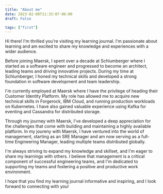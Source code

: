 ```yaml
---
title: "About me"
date: 2023-02-08T11:33:07-06:00
draft: False

tags: ["first"]
---
```


Hi there! I'm thrilled you're visiting my learning journal. I'm passionate about learning and am excited to share my knowledge and experiences with a wider audience.

Before joining Maersk, I spent over a decade at Schlumberger where I started as a software engineer and progressed to become an architect, leading teams and driving innovative projects. During my time at Schlumberger, I honed my technical skills and developed a strong foundation in software development and team leadership.

I'm currently employed at Maersk where I have the privilege of heading their Customer Identity Platform. My role has allowed me to acquire new technical skills in Forgerock, IBM Cloud, and running production workloads on Kubernetes. I have also gained valuable experience using Kafka for eventing and Cassandra for distributed storage.

Through my journey with Maersk, I've developed a deep appreciation for the challenges that come with building and maintaining a highly available platform. In my joureny with Maersk, I have ventured into the world of management, starting as an SRE Manager and am now serving as a full-time Engineering Manager, leading multiple teams distributed globally.

I'm always striving to expand my knowledge and skillset, and I'm eager to share my learnings with others. I believe that management is a critical component of successful engineering teams, and I'm dedicated to supporting my teams and fostering a positive and productive work environment.

I hope that you find my learning journal informative and inspiring, and I look forward to connecting with you!
